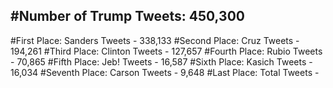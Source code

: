 #Number of Trump Tweets: 450,300
---
#First Place: Sanders Tweets - 338,133
#Second Place: Cruz Tweets - 194,261
#Third Place: Clinton Tweets - 127,657
#Fourth Place: Rubio Tweets - 70,865
#Fifth Place: Jeb! Tweets - 16,587
#Sixth Place: Kasich Tweets - 16,034
#Seventh Place: Carson Tweets - 9,648
#Last Place: Total Tweets -  
